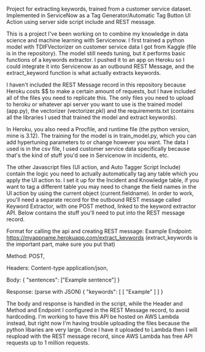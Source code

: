 Project for extracting keywords, trained from a customer service dataset. Implemented in ServiceNow as a Tag Generator/Automatic Tag Button UI Action using server side script include and REST message. 

This is a project I've been working on to combine my knowledge in data science and machine learning with Servicenow. I first trained a python model with TDIFVectorizer on customer service data I got from Kaggle (file is in the repository). The model still needs tuning, but it performs basic functions of a keywords extractor. I pushed it to an app on Heroku so I could integrate it into Servicenow as an outbound REST Message, and the extract_keyword function is what actually extracts keywords. 

I haven't included the REST Message record in this repository because Heroku costs $$ to make a certain amount of requests, but I have included all of the files you need to replicate this. The only files you need to upload to heroku or whatever api server you want to use is the trained model (app.py), the vectorizer (vectorizer.pkl) and the requirements.txt (contains all the libraries I used that trained the model and extract keywords). 

In Heroku, you also need a Procfile, and runtime file (the python version, mine is 3.12). The training for the model is in train_model.py, which you can add hypertuning parameters to or change however you want. The data I used is in the csv file, I used customer service data specifically because that's the kind of stuff you'd see in Servicenow in incidents, etc. 

The other Javascript files (UI action, and Auto Tagger Script Include) contain the logic you need to actually automatically tag any table which you apply the UI action to. I set it up for the Incident and Knowledge table, if you want to tag a different table you may need to change the field names in the UI action by using the current object (current.fieldname). In order to work, you'll need a separate record for the outbound REST message called Keyword Extractor, with one POST method, linked to the keyword extractor API. Below contains the stuff you'll need to put into the REST message record. 


Format for calling the api and creating REST message: Example Endpoint: https://myappname.herokuapp.com/extract_keywords (extract_keywords is the important part, make sure you put that)

Method: POST, 

Headers: Content-type application/json, 

Body: { "sentences": ["Example sentence"] }

Response: (parse with JSON) {
    "keywords": [
        [
            "Example"
        ]
    ]
}

The body and response is handled in the script, while the Header and Method and Endpoint I configured in the REST Message record, to avoid hardcoding. I'm working to have this API be hosted on AWS Lambda instead, but right now I'm having trouble uploading the files because the python libaries are very large. Once I have it uploaded to Lambda then I will reupload with the REST message record, since AWS Lambda has free API requests up to 1 million requests. 


